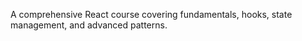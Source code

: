 A comprehensive React course covering fundamentals, hooks, state management, and advanced patterns.
